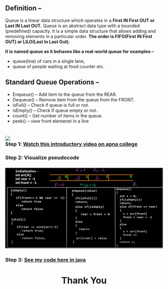 ## **Definition –**

Queue is a linear data structure which operates in a **First IN First OUT or Last IN Last OUT.** Queue is an abstract data type with a bounded (predefined) capacity. It is a simple data structure that allows adding and removing elements in a particular order.
**The order is FIFO(First IN First OUT) or LILO(Last In Last Out).**

**It is named queue as it behaves like a real-world queue for examples –**

- queue(line) of cars in a single lane,
- queue of people waiting at food counter etc.

## **Standard Queue Operations –**

- Enqueue() – Add item to the queue from the REAR.
- Dequeue() – Remove item from the queue from the FRONT.
- isFull() – Check if queue is full or not.
- isEmpty() – Check if queue empty or not.
- count() – Get number of items in the queue.
- peek() – view front elemenet in a line

<h1><img src="https://cdn.shortpixel.ai/client/to_avif,q_glossy,ret_img,w_925/https://simplesnippets.tech/wp-content/uploads/2019/04/queue-data-structure-diagram.jpg" align="left" width=700/></h1>

<!-- <br> -->

<h3> <b>Step 1:</b> <a href="https://youtu.be/fbonDkYsKj0">Watch this introductory video on apna college</a>

<h3><b>Step 2:</b> Visualize pseudocode</h3>

<h3><img src="./pseudocode.png"/></h3>

### **Step 3:** [See my code here in java](https://github.com/heyimvikash/DataStructures-And-Algorithms/blob/fd95f09031f580665caab440ef47412e6e763a58/03.%20Queue/Basic%20Operations/01.%20Queue%20using%20array/Queue_Array.java)

<h1 align="Center">Thank You</h1>
